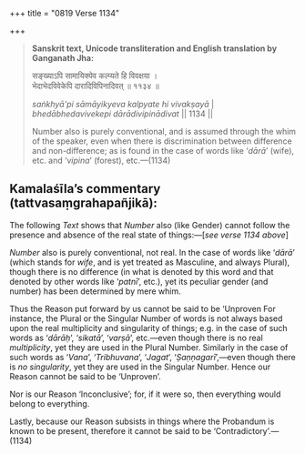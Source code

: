+++
title = "0819 Verse 1134"

+++
> **Sanskrit text, Unicode transliteration and English translation by Ganganath Jha:** 
>
> सङ्ख्याऽपि सामायिक्येव कल्प्यते हि विवक्षया ।  
> भेदाभेदविवेकेपि दारादिविपिनादिवत् ॥ ११३४ ॥ 
>
> *saṅkhyā'pi sāmāyikyeva kalpyate hi vivakṣayā* \|  
> *bhedābhedavivekepi dārādivipinādivat* \|\| 1134 \|\| 
>
> Number also is purely conventional, and is assumed through the whim of the speaker, even when there is discrimination between difference and non-difference; as is found in the case of words like ‘*dārā*’ (wife), etc. and ‘*vipina*’ (forest), etc.—(1134)



## Kamalaśīla’s commentary (tattvasaṃgrahapañjikā):

The following *Text* shows that *Number* also (like Gender) cannot follow the presence and absence of the real state of things:—[*see verse 1134 above*]

*Number* also is purely conventional, not real. In the case of words like ‘*dārā*’ (which stands for *wife*, and is yet treated as Masculine, and always Plural), though there is no difference (in what is denoted by this word and that denoted by other words like ‘*patnī*’, etc.), yet its peculiar gender (and number) has been determined by mere whim.

Thus the Reason put forward by us cannot be said to be ‘Unproven For instance, the Plural or the Singular Number of words is not always based upon the real multiplicity and singularity of things; e.g. in the case of such words as ‘*dārāḥ*’, ‘*sikatā*’, ‘*varṣā*’, etc.—even though there is no real *multiplicity*, yet they are used in the Plural Number. Similarly in the case of such words as ‘*Vana*’, ‘*Tribhuvana*’, ‘*Jagat*’, ‘*Ṣaṇṇagarī*’,—even though there is *no singularity*, yet they are used in the Singular Number. Hence our Reason cannot be said to be ‘Unproven’.

Nor is our Reason ‘Inconclusive’; for, if it were so, then everything would belong to everything.

Lastly, because our Reason subsists in things where the Probandum is known to be present, therefore it cannot be said to be ‘Contradictory’.—(1134)


